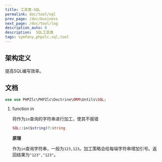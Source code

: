 ```yaml
---
title: 工具类-SQL
permalink: doc/tool/sql
prev_page: /doc/business
next_page: /doc/tool/log
description_auto: 0
description:  SQL工具类
tags: symfony,phpzlc,sql,tool
---
```


## 架构定义

提高SQL编写效率。

## 文档

```php
use use PHPZlc\PHPZlc\Doctrine\ORM\Untils\SQL;
```

1. function in

    将作为`in`查询的字符串进行加工，使其不报错

    ```php
    SQL::in($string)?:string
    ```
   
    **原理**
    
    作为`in`查询字符串，一般为`123,123`。加工策略会给每端字符串增加引号。返回结果为`"123","123"`。